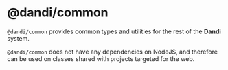 # @dandi/common

`@dandi/common` provides common types and utilities for the rest of the
**Dandi** system.

`@dandi/common` does not have any dependencies on NodeJS, and therefore
can be used on classes shared with projects targeted for the web.
